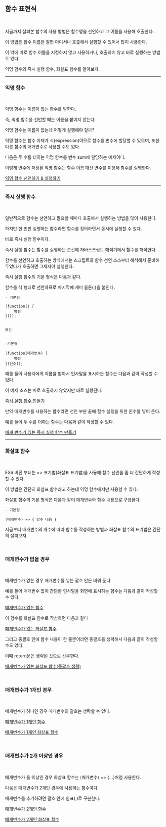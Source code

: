 ## 함수 표현식

<br>

지금까지 살펴본 함수의 사용 방법은 함수명을 선언하고 그 이름을 사용해 호출한다.

이 방법은 함수 이름만 알면 어디서나 호출해서 실행할 수 있어서 많이 사용한다.

이 밖에 따로 함수 이름을 지정하지 않고 사용하거나, 호출하지 않고 바로 실행하는 방법도 있다.

익명 함수와 즉시 실행 함수, 화살표 함수를 알아보자.

***
### 익명 함수

<br>

익명 함수는 이름이 없는 함수를 말한다.

즉, 익명 함수를 선언할 때는 이름을 붙이지 않는다.

익명 함수는 이름이 없는데 어떻게 실행해야 할까?

익명 함수는 함수 자체가 식(expression)이므로 함수를 변수에 할당할 수 있으며, 또한 다른 함수의 매개변수로 사용할 수도 있다.

다음은 두 수를 더하는 익명 함수를 변수 sum에 할당하는 예제이다.

이렇게 변수에 저장된 익명 함수는 함수 이름 대신 변수를 이용해 함수를 실행한다.

[익명 함수 선언하기 & 실행하기](./Doit_JavaScript_day21-2.html)

***
### 즉시 실행 함수

<br>

일반적으로 함수는 선언하고 필요할 때마다 호출해서 실행하는 방법을 많이 사용한다.

하지만 한 번만 실행하는 함수라면 함수를 정의하면서 동시에 실행할 수 있다.

바로 즉시 실행 함수이다.

즉시 실행 함수는 함수를 실행하는 순간에 자바스크립트 해석기에서 함수를 해석한다.

함수를 선언하고 호출하는 방식에서는 스크립트의 함수 선언 소스부터 해석해서 준비해 두었다가 호출하면 그제서야 실행한다.

즉시 실행 함수의 기본 형식은 다음과 같다.

함수를 식 형태로 선언하므로 마지막에 세미 콜론(;)을 붙인다.

    - 기본형

    (function() {
        명령
    }());


    또는


    -기본형

    (function(매개변수) {
        명령
    }(인수));


예를 들어 사용자에게 이름을 받아서 인사말을 표시하는 함수는 다음과 같이 작성할 수 있다.

이 예제 소스는 따로 호출하지 않았지만 바로 실행된다.

[즉시 실행 함수 만들기](./Doit_JavaScript_day21-2.html)

만약 매개변수를 사용하는 함수라면 선언 부분 끝에 함수 실행을 위한 인수를 넣어 준다.

예를 들어 두 수를 더하는 함수는 다음과 같이 작성할 수 있다.

[매개 변수가 있는 즉시 실행 함수 만들기](./Doit_JavaScript_day21-3.html)


***
### 화살표 함수

<br>

ES6 버전 부터는 => 표기법(화살표 표기법)을 사용해 함수 선언을 좀 더 간단하게 작성할 수 있다.

이 방법은 간단히 화살표 함수라고 하는데 익명 함수에서만 사용할 수 있다.

화살표 함수의 기본 형식은 다음과 같이 매개변수와 함수 내용으로 구성된다.

    - 기본형

    (매개변수) => { 함수 내용 }


지금부터 매개변수의 개수에 따라 함수를 작성하는 방법과 화살표 함수의 표기법은 간단히 살펴보자.

<br>

### 매개변수가 없을 경우

<br>

매개변수가 없는 경우 매개변수를 넣는 괄호 안은 비워 둔다.

예를 들어 매개변수 없이 간단한 인사말을 화면에 표시하는 함수는 다음과 같이 작성할 수 있다.

[매개변수가 없는 함수](./Doit_JavaScript_day21-4.html)

이 함수를 화살표 함수로 작성하면 다음과 같다

[매개변수가 없는 화살표 함수](./Doit_JavaScript_day21-5.html)

그리고 중괄호 안에 함수 내용이 한 줄뿐이라면 중괄호를 생략해서 다음과 같이 작성할 수도 있다.

이때 return문은 생략된 것으로 간주한다.

[매개변수가 없는 화살표 함수(중괄호 생략)](./Doit_JavaScript_day21-6.html)

<br>

### 매개변수가 1개인 경우

<br>

매개변수가 하나인 경우 매개변수의 괄호는 생략할 수 있다.

[매개변수가 1개인 함수](./Doit_JavaScript_day21-7.html)

[매개변수가 1개인 화살표 함수](./Doit_JavaScript_day21-8.html)

<br>

### 매개변수가 2개 이상인 경우

<br>

매개변수가 둘 이상인 경우 화살표 함수는 (매개변수) => {...}처럼 사용한다.

다음은 매개변수가 2개인 경우에 사용하는 함수이다.

매개변수를 추가하려면 괄호 안에 쉼표(,)로 구분한다.

[매개변수가 2개인 함수](./Doit_JavaScript_day21-9.html)

[매개변수가 2개인 화살표 함수](./Doit_JavaScript_day21-10.html)